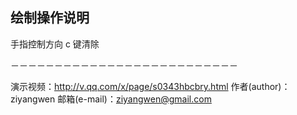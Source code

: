 ## 绘制操作说明

手指控制方向
c 键清除

－－－－－－－－－－－－－－－－－－－－－－－－－－

演示视频：http://v.qq.com/x/page/s0343hbcbry.html
作者(author)：ziyangwen
邮箱(e-mail)：ziyangwen@gmail.com